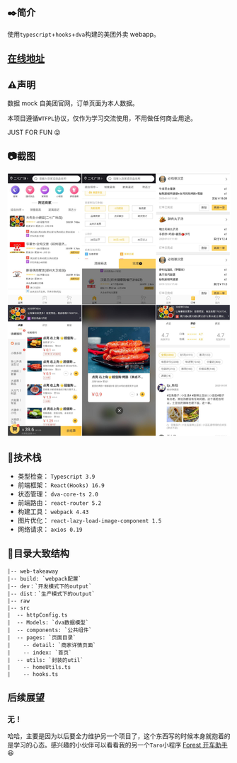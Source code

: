 ## :black_nib:简介

使用`typescript`+`hooks`+`dva`构建的美团外卖 webapp。

## [在线地址](http://seekinglight.gitee.io/web-take-away)

## :warning:声明

数据 mock 自美团官网，订单页面为本人数据。

本项目遵循`WTFPL`协议，仅作为学习交流使用，不用做任何商业用途。

JUST FOR FUN :stuck_out_tongue_closed_eyes:

## :camera:截图

![](./raw/snapshot.png)

## :memo:技术栈

- 类型检查： `Typescript 3.9`
- 前端框架： `React(Hooks) 16.9`
- 状态管理： `dva-core-ts 2.0`
- 前端路由： `react-router 5.2`
- 构建工具： `webpack 4.43`
- 图片优化： `react-lazy-load-image-component 1.5`
- 网络请求： `axios 0.19`

## :open_file_folder:目录大致结构

```
|-- web-takeaway
|-- build: `webpack配置`
|-- dev：`开发模式下的output`
|-- dist：`生产模式下的output`
|-- raw
|-- src
|  -- httpConfig.ts
|  -- Models: `dva数据模型`
|  -- components: `公共组件`
|  -- pages: `页面目录`
|    -- detail: `商家详情页面`
|    -- index: `首页`
|  -- utils: `封装的util`
|    -- homeUtils.ts
|    -- hooks.ts
```

## 后续展望

### 无！

哈哈，主要是因为以后要全力维护另一个项目了，这个东西写的时候本身就抱着的是学习的心态。感兴趣的小伙伴可以看看我的另一个`Taro`小程序 [Forest 开车助手](https://github.com/SeekingLight233/forest-helper):satisfied:

